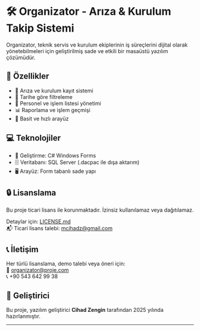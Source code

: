 # 🛠️ Organizator - Arıza & Kurulum Takip Sistemi

Organizator, teknik servis ve kurulum ekiplerinin iş süreçlerini dijital olarak yönetebilmeleri için geliştirilmiş sade ve etkili bir masaüstü yazılım çözümüdür.

## 🚀 Özellikler

- 📍 Arıza ve kurulum kayıt sistemi
- 📅 Tarihe göre filtreleme
- 👥 Personel ve işlem listesi yönetimi
- 📊 Raporlama ve işlem geçmişi
- 🧮 Basit ve hızlı arayüz

## 💻 Teknolojiler

- 🧠 Geliştirme: C# Windows Forms
- 🗄️ Veritabanı: SQL Server (.dacpac ile dışa aktarım)
- 🖥️ Arayüz: Form tabanlı sade yapı

## 🔒 Lisanslama

Bu proje ticari lisans ile korunmaktadır. İzinsiz kullanılamaz veya dağıtılamaz.

Detaylar için: [LICENSE.md](LICENSE)  
📬 Ticari lisans talebi: mcihadz@gmail.com



## 📞 İletişim

Her türlü lisanslama, demo talebi veya öneri için:  
📧 organizator@proje.com  
📞 +90 543 642 99 38

## 💬 Geliştirici

Bu proje, yazılım geliştirici **Cihad Zengin** tarafından 2025 yılında hazırlanmıştır.

---
